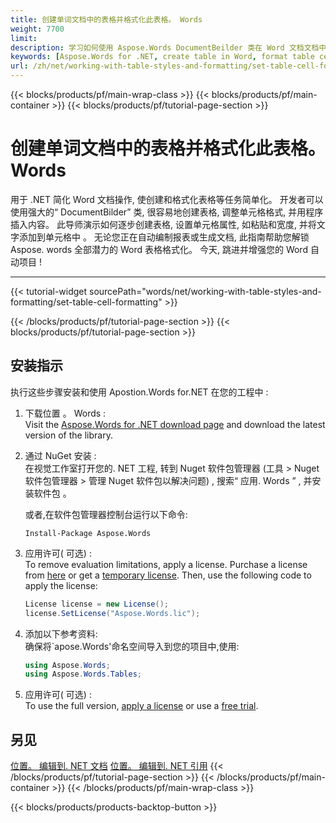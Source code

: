```yaml
---
title: 创建单词文档中的表格并格式化此表格。 Words
weight: 7700
limit: 
description: 学习如何使用 Aspose.Words DocumentBeilder 类在 Word 文档文档中创建和格式化表格。 包括一步步指令和样本代码。
keywords: [Aspose.Words for .NET, create table in Word, format table cell, DocumentBuilder example, Word automation .NET, table formatting, Aspose.Words tutorial, .NET library for Word]
url: /zh/net/working-with-table-styles-and-formatting/set-table-cell-formatting/
---
```

{{< blocks/products/pf/main-wrap-class >}}
{{< blocks/products/pf/main-container >}}
{{< blocks/products/pf/tutorial-page-section >}}

# 创建单词文档中的表格并格式化此表格。 Words

用于 .NET 简化 Word 文档操作, 使创建和格式化表格等任务简单化。 开发者可以使用强大的“ DocumentBilder” 类, 很容易地创建表格, 调整单元格格式, 并用程序插入内容。 此导师演示如何逐步创建表格, 设置单元格属性, 如粘贴和宽度, 并将文字添加到单元格中 。 无论您正在自动编制报表或生成文档, 此指南帮助您解锁 Aspose. words 全部潜力的 Word 表格格式化。 今天, 跳进并增强您的 Word 自动项目 !

---
{{< tutorial-widget sourcePath="words/net/working-with-table-styles-and-formatting/set-table-cell-formatting" >}}

{{< /blocks/products/pf/tutorial-page-section >}}
{{< blocks/products/pf/tutorial-page-section >}}
## 安装指示  
执行这些步骤安装和使用 Apostion.Words for.NET 在您的工程中 :  

1. 下载位置 。 Words :  
   Visit the [Aspose.Words for .NET download page](https://releases.aspose.com/words/net/) and download the latest version of the library.  

2. 通过 NuGet 安装 :  
   在视觉工作室打开您的. NET 工程, 转到 Nuget 软件包管理器 (工具 > Nuget 软件包管理器 > 管理 Nuget 软件包以解决问题) , 搜索“ 应用. Words ” , 并安装软件包 。  

   或者,在软件包管理器控制台运行以下命令:  
   ```shell
   Install-Package Aspose.Words
   ```  

3. 应用许可( 可选) :  
   To remove evaluation limitations, apply a license. Purchase a license from [here](https://purchase.aspose.com/buy) or get a [temporary license](https://purchase.aspose.com/temporary-license/). Then, use the following code to apply the license:  
   ```csharp
   License license = new License();
   license.SetLicense("Aspose.Words.lic");
   ```  

4. 添加以下参考资料:  
   确保将`apose.Words'命名空间导入到您的项目中,使用:  
   ```csharp
   using Aspose.Words;
   using Aspose.Words.Tables;
   ```  

4. 应用许可( 可选) :  
   To use the full version, [apply a license](https://purchase.aspose.com/temporary-license/) or use a [free trial](https://releases.aspose.com/words/net/).
   
## 另见
[位置。 编辑到. NET 文档](https://docs.aspose.com/words/net/)
[位置。 编辑到. NET 引用](https://reference.aspose.com/words/net/) 
{{< /blocks/products/pf/tutorial-page-section >}}
{{< /blocks/products/pf/main-container >}}
{{< /blocks/products/pf/main-wrap-class >}}

{{< blocks/products/products-backtop-button >}}
